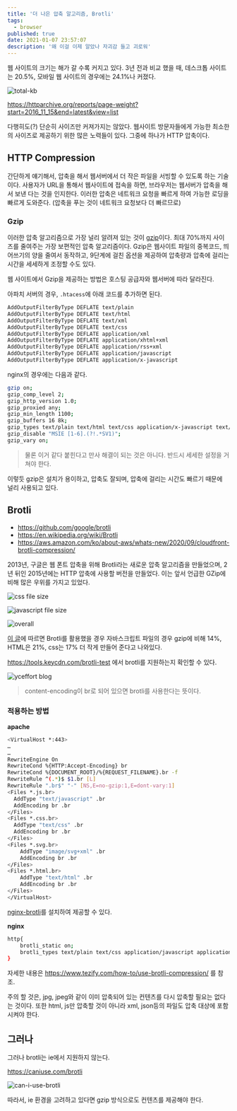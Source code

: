 ```yaml
---
title: '더 나은 압축 알고리즘, Brotli'
tags:
  - browser
published: true
date: 2021-01-07 23:57:07
description: '왜 이걸 이제 알았나 자괴감 들고 괴로워'
---
```


웹 사이트의 크기는 해가 갈 수록 커지고 있다. 3년 전과 비교 했을 때, 데스크톱 사이트는 20.5%, 모바일 웹 사이트의 경우에는 24.1%나 커졌다.

![total-kb](./images/website-total-kilobytes.png)

https://httparchive.org/reports/page-weight?start=2016_11_15&end=latest&view=list

다행히도(?) 단순히 사이즈만 커져가지는 않았다. 웹사이트 방문자들에게 가능한 최소한의 사이즈로 제공하기 위한 많은 노력들이 있다. 그중에 하나가 HTTP 압축이다.

## HTTP Compression

간단하게 얘기해서, 압축을 해서 웹서버에서 더 작은 파일을 서빙할 수 있도록 하는 기술이다. 사용자가 URL을 통해서 웹사이트에 접속을 하면, 브라우저는 웹서버가 압축을 해서 보낸 다는 것을 인지한다. 이러한 압축은 네트워크 요청을 빠르게 하여 가능한 로딩을 빠르게 도와준다. (압축을 푸는 것이 네트워크 요청보다 더 빠르므로)

### Gzip

이러한 압축 알고리즘으로 가장 널리 알려져 있는 것이 [gzip](https://ko.wikipedia.org/wiki/Gzip)이다. 최대 70%까지 사이즈를 줄여주는 가장 보편적인 압축 알고리즘이다. Gzip은 웹사이트 파일의 중복코드, 띄어쓰기의 양을 줄여서 동작하고, 9단계에 걸친 옵션을 제공하여 압축량과 압축에 걸리는 시간을 세세하게 조정할 수도 있다.

웹 사이트에서 Gzip을 제공하는 방법은 호스팅 공급자와 웹서버에 따라 달라진다.

아파치 서버의 경우, `.htacess`에 아래 코드를 추가하면 된다.

```bash
AddOutputFilterByType DEFLATE text/plain
AddOutputFilterByType DEFLATE text/html
AddOutputFilterByType DEFLATE text/xml
AddOutputFilterByType DEFLATE text/css
AddOutputFilterByType DEFLATE application/xml
AddOutputFilterByType DEFLATE application/xhtml+xml
AddOutputFilterByType DEFLATE application/rss+xml
AddOutputFilterByType DEFLATE application/javascript
AddOutputFilterByType DEFLATE application/x-javascript
```

nginx의 경우에는 다음과 같다.

```bash
gzip on;
gzip_comp_level 2;
gzip_http_version 1.0;
gzip_proxied any;
gzip_min_length 1100;
gzip_buffers 16 8k;
gzip_types text/plain text/html text/css application/x-javascript text/xml application/xml application/xml+rss text/javascript;
gzip_disable "MSIE [1-6].(?!.*SV1)";
gzip_vary on;
```

> 물론 이거 같다 붙힌다고 만사 해결이 되는 것은 아니다. 반드시 세세한 설정을 거쳐야 한다.

이렇듯 gzip은 설치가 용이하고, 압축도 잘되며, 압축에 걸리는 시간도 빠르기 때문에 널리 사용되고 있다.

## Brotli

- https://github.com/google/brotli
- https://en.wikipedia.org/wiki/Brotli
- https://aws.amazon.com/ko/about-aws/whats-new/2020/09/cloudfront-brotli-compression/

2013년, 구글은 웹 폰트 압축을 위해 Brotli라는 새로운 압축 알고리즘을 만들었으며, 2년 뒤인 2015년에는 HTTP 압축에 사용할 버전을 만들었다. 이는 앞서 언급한 GZip에 비해 많은 우위를 가지고 있었다.

![css file size](https://miro.medium.com/max/2000/1*j-3dAHj0pu5E1GmtD6eMuw.png)

![javascript file size](https://miro.medium.com/max/2000/1*i3xJiqPfF84H1h2Rt7na9w.png)

![overall](https://miro.medium.com/max/1400/1*_GVXtCwykvrPzclpIcpAsw.png)

[이 글](https://certsimple.com/blog/nginx-brotli)에 따르면 Brotli를 활용했을 경우 자바스크립트 파일의 경우 gzip에 비해 14%, HTML은 21%, css는 17% 더 작게 만들어 준다고 나와있다.

https://tools.keycdn.com/brotli-test 에서 brotli를 지원하는지 확인할 수 있다.

![yceffort blog](./images/yceffort-brotli.png)

> content-encoding이 br로 되어 있으면 brotli를 사용한다는 뜻이다.

### 적용하는 방법

**apache**

```bash
<VirtualHost *:443>
…
…
RewriteEngine On
RewriteCond %{HTTP:Accept-Encoding} br
RewriteCond %{DOCUMENT_ROOT}/%{REQUEST_FILENAME}.br -f
RewriteRule ^(.*)$ $1.br [L]
RewriteRule ".br$" "-" [NS,E=no-gzip:1,E=dont-vary:1]
<Files *.js.br>
  AddType "text/javascript" .br
  AddEncoding br .br
</Files>
<Files *.css.br>
  AddType "text/css" .br
  AddEncoding br .br
</Files>
<Files *.svg.br>
    AddType "image/svg+xml" .br
    AddEncoding br .br
</Files>
<Files *.html.br>
    AddType "text/html" .br
    AddEncoding br .br
</Files>
</VirtualHost>
```

[nginx-brotli](https://github.com/google/ngx_brotli)를 설치하여 제공할 수 있다.

**nginx**

```bash
http{
    brotli_static on;
    brotli_types text/plain text/css application/javascript application/x-javascript text/xml application/xml application/xml+rss text/javascript image/x-icon image/vnd.microsoft.icon image/bmp image/svg+xml;
}
```

자세한 내용은 https://www.tezify.com/how-to/use-brotli-compression/ 를 참조.

주의 할 것은, jpg, jpeg와 같이 이미 압축되어 있는 컨텐츠를 다시 압축할 필요는 없다는 것이다. 또한 html, js만 압축할 것이 아니라 xml, json등의 파일도 압축 대상에 포함시켜야 한다.

## 그러나

그러나 brotli는 ie에서 지원하지 않는다.

https://caniuse.com/brotli

![can-i-use-brotli](./images/can-i-use-brotli.png)

따라서, ie 환경을 고려하고 있다면 gzip 방식으로도 컨텐츠를 제공해야 한다.

